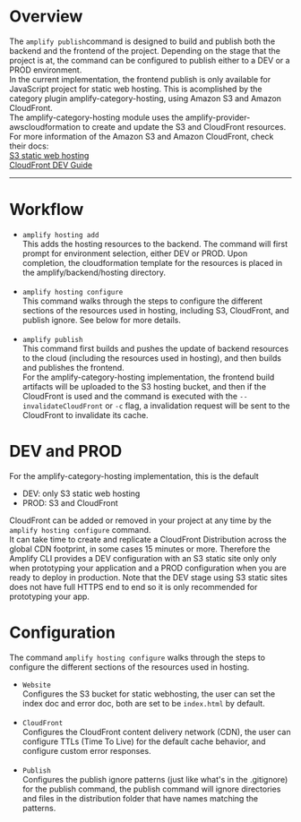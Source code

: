 
# Overview
The `amplify publish`command is designed to build and publish both the backend and the frontend of the project. Depending on the stage that the project is at, the command can be configured to publish either to a DEV or a PROD environment.<br/>
In the current implementation, the frontend publish is only available for JavaScript project for static web hosting. This is acomplished by the category plugin amplify-category-hosting, using Amazon S3 and Amazon CloudFront. <br/>
The amplify-category-hosting module uses the amplify-provider-awscloudformation to create and update the S3 and CloudFront resources.
For more  information of the Amazon S3 and Amazon CloudFront, check their docs:<br/>
[S3 static web hosting](https://docs.aws.amazon.com/AmazonS3/latest/dev/WebsiteHosting.html)<br/>
[CloudFront DEV Guide](https://docs.aws.amazon.com/AmazonCloudFront/latest/DeveloperGuide/Introduction.html)
***
# Workflow
- `amplify hosting add`<br/>
This adds the hosting resources to the backend. The command will first prompt for environment selection, either DEV or PROD. Upon completion, the cloudformation template for the resources is placed in the amplify/backend/hosting directory. <br/><br/>
- `amplify hosting configure`<br/>
This command walks through the steps to configure the different sections of the resources used in hosting, including S3, CloudFront, and publish ignore. See below for more details.<br/><br/>
- `amplify publish`<br/>
This command first builds and pushes the update of backend resources to the cloud (including the resources used in hosting), and then builds and publishes the frontend.<br/>
For the amplify-category-hosting implementation, the frontend build artifacts will be uploaded to the S3 hosting bucket, and then if the CloudFront is used and the command is executed with the `--invalidateCloudFront` or `-c` flag, a invalidation request will be sent to the CloudFront to invalidate its cache. 

# DEV and PROD
For the amplify-category-hosting implementation, this is the default
- DEV: only S3 static web hosting
- PROD: S3 and CloudFront

CloudFront can be added or removed in your project at any time by the `amplify hosting configure` command. <br/>
It can take time to create and replicate a CloudFront Distribution across the global CDN footprint, in some cases 15 minutes or more. Therefore the Amplify CLI provides a DEV configuration with an S3 static site only only when prototyping your application and a PROD configuration when you are ready to deploy in production. Note that the DEV stage using S3 static sites does not have full HTTPS end to end so it is only recommended for prototyping your app.

# Configuration
The command `amplify hosting configure` walks through the steps to configure the different sections of the resources used in hosting. 
- `Website`<br/>
Configures the S3 bucket for static webhosting, the user can set the index doc and error doc, both are set to be `index.html` by default.<br/><br/>
- `CloudFront`<br/>
Configures the CloudFront content delivery network (CDN), the user can configure TTLs (Time To Live) for the default cache behavior, and configure custom error responses.<br/><br/>
- `Publish`<br/>
Configures the publish ignore patterns (just like what's in the .gitignore) for the publish command, the publish command will ignore directories and files in the distribution folder that have names matching the patterns. 
